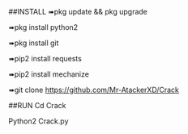 ##INSTALL
➠pkg update && pkg upgrade

➠pkg install python2

➠pkg install git

➠pip2 install requests

➠pip2 install mechanize

➠git clone https://github.com/Mr-AtackerXD/Crack


##RUN
Cd Crack

Python2 Crack.py
